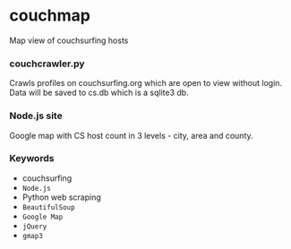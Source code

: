 couchmap
========

Map view of couchsurfing hosts


### couchcrawler.py

Crawls profiles on couchsurfing.org which are open to view without login.
Data will be saved to cs.db which is a sqlite3 db.


### Node.js site

Google map with CS host count in 3 levels - city, area and county.


### Keywords

- couchsurfing
- `Node.js`
- Python web scraping
- `BeautifulSoup`
- `Google Map`
- `jQuery`
- `gmap3`
